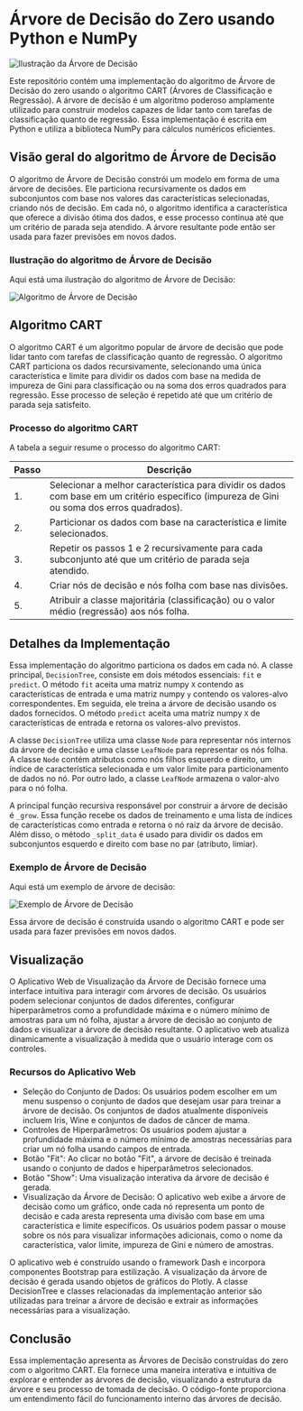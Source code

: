 # Árvore de Decisão do Zero usando Python e NumPy

![Ilustração da Árvore de Decisão](https://www.xoriant.com/cdn/ff/weqpbrtpXGjLpVQ_X-gWqsFlvjAxpv5Wv3xNW0A4vuQ/1602007254/public/2020-10/a-decisionTreesforClassification-AMachineLearningAlgorithm.jpg)

Este repositório contém uma implementação do algoritmo de Árvore de Decisão do zero usando o algoritmo CART (Árvores de Classificação e Regressão). A árvore de decisão é um algoritmo poderoso amplamente utilizado para construir modelos capazes de lidar tanto com tarefas de classificação quanto de regressão. Essa implementação é escrita em Python e utiliza a biblioteca NumPy para cálculos numéricos eficientes.

## Visão geral do algoritmo de Árvore de Decisão

O algoritmo de Árvore de Decisão constrói um modelo em forma de uma árvore de decisões. Ele particiona recursivamente os dados em subconjuntos com base nos valores das características selecionadas, criando nós de decisão. Em cada nó, o algoritmo identifica a característica que oferece a divisão ótima dos dados, e esse processo continua até que um critério de parada seja atendido. A árvore resultante pode então ser usada para fazer previsões em novos dados.

### Ilustração do algoritmo de Árvore de Decisão

Aqui está uma ilustração do algoritmo de Árvore de Decisão:

![Algoritmo de Árvore de Decisão](https://www.saedsayad.com/images/Decision_Tree_1.png)

## Algoritmo CART

O algoritmo CART é um algoritmo popular de árvore de decisão que pode lidar tanto com tarefas de classificação quanto de regressão. O algoritmo CART particiona os dados recursivamente, selecionando uma única característica e limite para dividir os dados com base na medida de impureza de Gini para classificação ou na soma dos erros quadrados para regressão. Esse processo de seleção é repetido até que um critério de parada seja satisfeito.

### Processo do algoritmo CART

A tabela a seguir resume o processo do algoritmo CART:

| Passo | Descrição |
|------|-------------|
| 1.   | Selecionar a melhor característica para dividir os dados com base em um critério específico (impureza de Gini ou soma dos erros quadrados). |
| 2.   | Particionar os dados com base na característica e limite selecionados. |
| 3.   | Repetir os passos 1 e 2 recursivamente para cada subconjunto até que um critério de parada seja atendido. |
| 4.   | Criar nós de decisão e nós folha com base nas divisões. |
| 5.   | Atribuir a classe majoritária (classificação) ou o valor médio (regressão) aos nós folha. |

## Detalhes da Implementação

Essa implementação do algoritmo particiona os dados em cada nó. A classe principal, `DecisionTree`, consiste em dois métodos essenciais: `fit` e `predict`. O método `fit` aceita uma matriz numpy `X` contendo as características de entrada e uma matriz numpy `y` contendo os valores-alvo correspondentes. Em seguida, ele treina a árvore de decisão usando os dados fornecidos. O método `predict` aceita uma matriz numpy `X` de características de entrada e retorna os valores-alvo previstos.

A classe `DecisionTree` utiliza uma classe `Node` para representar nós internos da árvore de decisão e uma classe `LeafNode` para representar os nós folha. A classe `Node` contém atributos como nós filhos esquerdo e direito, um índice de característica selecionada e um valor limite para particionamento de dados no nó. Por outro lado, a classe `LeafNode` armazena o valor-alvo para o nó folha.

A principal função recursiva responsável por construir a árvore de decisão é `_grow`. Essa função recebe os dados de treinamento e uma lista de índices de características como entrada e retorna o nó raiz da árvore de decisão. Além disso, o método `_split_data` é usado para dividir os dados em subconjuntos esquerdo e direito com base no par (atributo, limiar).

### Exemplo de Árvore de Decisão

Aqui está um exemplo de árvore de decisão:

![Exemplo de Árvore de Decisão](https://scikit-learn.org/stable/_images/iris.svg)

Essa árvore de decisão é construída usando o algoritmo CART e pode ser usada para fazer previsões em novos dados.

## Visualização

O Aplicativo Web de Visualização da Árvore de Decisão fornece uma interface intuitiva para interagir com árvores de decisão. Os usuários podem selecionar conjuntos de dados diferentes, configurar hiperparâmetros como a profundidade máxima e o número mínimo de amostras para um nó folha, ajustar a árvore de decisão ao conjunto de dados e visualizar a árvore de decisão resultante. O aplicativo web atualiza dinamicamente a visualização à medida que o usuário interage com os controles.

### Recursos do Aplicativo Web

- Seleção do Conjunto de Dados: Os usuários podem escolher em um menu suspenso o conjunto de dados que desejam usar para treinar a árvore de decisão. Os conjuntos de dados atualmente disponíveis incluem Iris, Wine e conjuntos de dados de câncer de mama.
- Controles de Hiperparâmetros: Os usuários podem ajustar a profundidade máxima e o número mínimo de amostras necessárias para criar um nó folha usando campos de entrada.
- Botão "Fit": Ao clicar no botão "Fit", a árvore de decisão é treinada usando o conjunto de dados e hiperparâmetros selecionados.
- Botão "Show": Uma visualização interativa da árvore de decisão é gerada.
- Visualização da Árvore de Decisão: O aplicativo web exibe a árvore de decisão como um gráfico, onde cada nó representa um ponto de decisão e cada aresta representa uma divisão com base em uma característica e limite específicos. Os usuários podem passar o mouse sobre os nós para visualizar informações adicionais, como o nome da característica, valor limite, impureza de Gini e número de amostras.

O aplicativo web é construído usando o framework Dash e incorpora componentes Bootstrap para estilização. A visualização da árvore de decisão é gerada usando objetos de gráficos do Plotly. A classe DecisionTree e classes relacionadas da implementação anterior são utilizadas para treinar a árvore de decisão e extrair as informações necessárias para a visualização.

## Conclusão

Essa implementação apresenta as Árvores de Decisão construídas do zero com o algoritmo CART. Ela fornece uma maneira interativa e intuitiva de explorar e entender as árvores de decisão, visualizando a estrutura da árvore e seu processo de tomada de decisão. O código-fonte proporciona um entendimento fácil do funcionamento interno das árvores de decisão.
